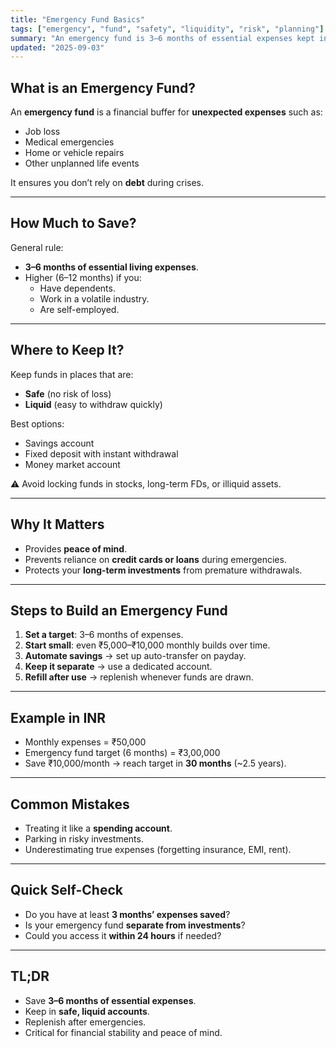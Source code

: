 ```yaml
---
title: "Emergency Fund Basics"
tags: ["emergency", "fund", "safety", "liquidity", "risk", "planning"]
summary: "An emergency fund is 3–6 months of essential expenses kept in liquid, safe accounts to handle unexpected crises like job loss or medical bills."
updated: "2025-09-03"
---
```


## What is an Emergency Fund?
An **emergency fund** is a financial buffer for **unexpected expenses** such as:
- Job loss  
- Medical emergencies  
- Home or vehicle repairs  
- Other unplanned life events  

It ensures you don’t rely on **debt** during crises.

---

## How Much to Save?
General rule:  
- **3–6 months of essential living expenses**.  
- Higher (6–12 months) if you:  
  - Have dependents.  
  - Work in a volatile industry.  
  - Are self-employed.  

---

## Where to Keep It?
Keep funds in places that are:  
- **Safe** (no risk of loss)  
- **Liquid** (easy to withdraw quickly)  

Best options:  
- Savings account  
- Fixed deposit with instant withdrawal  
- Money market account  

⚠️ Avoid locking funds in stocks, long-term FDs, or illiquid assets.

---

## Why It Matters
- Provides **peace of mind**.  
- Prevents reliance on **credit cards or loans** during emergencies.  
- Protects your **long-term investments** from premature withdrawals.  

---

## Steps to Build an Emergency Fund
1. **Set a target**: 3–6 months of expenses.  
2. **Start small**: even ₹5,000–₹10,000 monthly builds over time.  
3. **Automate savings** → set up auto-transfer on payday.  
4. **Keep it separate** → use a dedicated account.  
5. **Refill after use** → replenish whenever funds are drawn.

---

## Example in INR
- Monthly expenses = ₹50,000  
- Emergency fund target (6 months) = ₹3,00,000  
- Save ₹10,000/month → reach target in **30 months** (~2.5 years).  

---

## Common Mistakes
- Treating it like a **spending account**.  
- Parking in risky investments.  
- Underestimating true expenses (forgetting insurance, EMI, rent).  

---

## Quick Self-Check
- Do you have at least **3 months’ expenses saved**?  
- Is your emergency fund **separate from investments**?  
- Could you access it **within 24 hours** if needed?

---

## TL;DR
- Save **3–6 months of essential expenses**.  
- Keep in **safe, liquid accounts**.  
- Replenish after emergencies.  
- Critical for financial stability and peace of mind.
